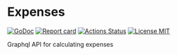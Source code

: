 # Expenses

[![GoDoc](https://godoc.org/github.com/rafaelrubbioli/expenses?status.svg)](http://godoc.org/github.com/rafaelrubbioli/expenses)
[![Report card](https://goreportcard.com/badge/github.com/rafaelrubbioli/expenses)](https://goreportcard.com/report/github.com/rafaelrubbioli/expenses)
[![Actions Status](https://github.com/rafaelrubbioli/expenses/workflows/tests/badge.svg)](https://github.com/rafaelrubbioli/expenses/actions)
<a href="https://opensource.org/licenses/MIT">
  <img src="https://img.shields.io/badge/license-MIT-blue.svg" alt="License MIT">
</a>

Graphql API for calculating expenses
